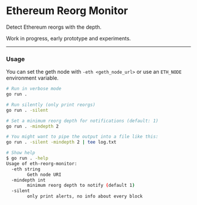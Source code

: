 # Ethereum Reorg Monitor

Detect Ethereum reorgs with the depth.

Work in progress, early prototype and experiments.

---

### Usage

You can set the geth node with `-eth <geth_node_url>` or use an `ETH_NODE` environment variable.

```bash
# Run in verbose mode
go run .

# Run silently (only print reorgs)
go run . -silent

# Set a minimum reorg depth for notifications (default: 1)
go run . -mindepth 2

# You might want to pipe the output into a file like this:
go run . -silent -mindepth 2 | tee log.txt

# Show help
$ go run . -help
Usage of eth-reorg-monitor:
  -eth string
        Geth node URI
  -mindepth int
        minimum reorg depth to notify (default 1)
  -silent
        only print alerts, no info about every block
```
